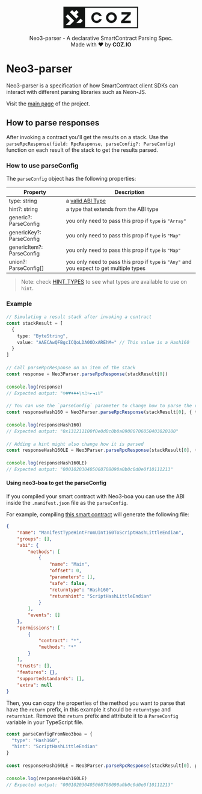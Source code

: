 <p align="center">
  <img
    src=".github/resources/images/coz.png"
    width="200px;">
</p>

<p align="center">
  Neo3-parser - A declarative SmartContract Parsing Spec.
  <br/> Made with ❤ by <b>COZ.IO</b>
</p>

# Neo3-parser

Neo3-parser is a specification of how SmartContract client SDKs can interact with different parsing libraries such as Neon-JS.

Visit the [main page](../../README.md) of the project.

## How to parse responses

After invoking a contract you'll get the results on a stack. Use the `parseRpcResponse(field: RpcResponse, parseConfig?: ParseConfig)` function on each result of the stack to get the results parsed.

### How to use parseConfig

The `parseConfig` object has the following properties:

| Property                  | Description                                                                               |
|---------------------------|-------------------------------------------------------------------------------------------|
| type: string              | a [valid ABI Type](https://github.com/neo-project/proposals/blob/master/nep-14.mediawiki#method)|
| hint?: string             | a type that extends from the ABI type                                                     |
| generic?: ParseConfig     | you only need to pass this prop if `type` is `"Array"`                                    |
| genericKey?: ParseConfig  | you only need to pass this prop if `type` is `"Map"`                                      |
| genericItem?: ParseConfig | you only need to pass this prop if `type` is `"Map"`                                      |
| union?: ParseConfig[]     | you only need to pass this prop if `type` is `"Any"` and you expect to get multiple types |

> Note: check [HINT_TYPES](./src/index.ts) to see what types are available to use on `hint`.

### Example

```ts
// Simulating a result stack after invoking a contract
const stackResult = [ 
  {
    type: "ByteString",
    value: "AAECAwQFBgcICQoLDA0ODxAREhM=" // This value is a Hash160
  } 
]

// Call parseRpcResponse on an item of the stack
const response = Neo3Parser.parseRpcResponse(stackResult[0])

console.log(response) 
// Expected output: "☺☻♥♦♣♠\n♫☼►◄↕‼"

// You can use the `parseConfig` parameter to change how to parse the response
const responseHash160 = Neo3Parser.parseRpcResponse(stackResult[0], { type: "Hash160"})

console.log(responseHash160)
// Expected output: "0x131211100f0e0d0c0b0a09080706050403020100"

// Adding a hint might also change how it is parsed
const responseHash160LE = Neo3Parser.parseRpcResponse(stackResult[0], { type: "Hash160", hint: "ScriptHashLittleEndian"})

console.log(responseHash160LE)
// Expected output: "000102030405060708090a0b0c0d0e0f10111213"
```

#### Using neo3-boa to get the parseConfig

If you compiled your smart contract with Neo3-boa you can use the ABI inside the `.manifest.json` file as the `parseConfig`.

For example, compiling [this smart contract](https://github.com/CityOfZion/neo3-boa/blob/d43c0a3cdb1db11e80093d8da8b30441384ba213/boa3_test/test_sc/generation_test/ManifestTypeHintFromUInt160ToScriptHashLittleEndian.py) will generate the following file:

```json
{
    "name": "ManifestTypeHintFromUInt160ToScriptHashLittleEndian",
    "groups": [],
    "abi": {
        "methods": [
            {
                "name": "Main",
                "offset": 0,
                "parameters": [],
                "safe": false,
                "returntype": "Hash160",
                "returnhint": "ScriptHashLittleEndian"
            }
        ],
        "events": []
    },
    "permissions": [
        {
            "contract": "*",
            "methods": "*"
        }
    ],
    "trusts": [],
    "features": {},
    "supportedstandards": [],
    "extra": null
}
```

Then, you can copy the properties of the method you want to parse that have the `return` prefix, in this example it should be `returntype` and `returnhint`.
Remove the `return` prefix and attribute it to a `ParseConfig` variable in your TypeScript file.

```ts
const parseConfigFromNeo3boa = {
  "type": "Hash160",
  "hint": "ScriptHashLittleEndian"
}

const responseHash160LE = Neo3Parser.parseRpcResponse(stackResult[0], parseConfigFromNeo3boa)

console.log(responseHash160LE)
// Expected output: "000102030405060708090a0b0c0d0e0f10111213"
```
